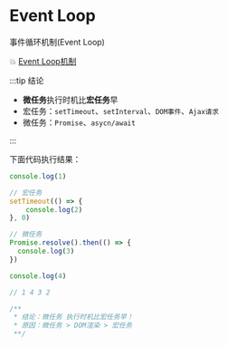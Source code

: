 # Event Loop

事件循环机制(Event Loop)

:boom: [Event Loop机制](https://www.yuque.com/guoba7/mz70ea/nw3k1g)

:::tip 结论

* **微任务**执行时机比**宏任务**早
* 宏任务：`setTimeout`、`setInterval`、`DOM事件`、`Ajax请求`
* 微任务：`Promise`、`asycn/await`

:::



下面代码执行结果：

```js
console.log(1)

// 宏任务
setTimeout(() => {
	console.log(2)
}, 0)

// 微任务
Promise.resolve().then(() => {
  console.log(3)
})

console.log(4)

// 1 4 3 2

/**
 * 结论：微任务 执行时机比宏任务早！
 * 原因：微任务 > DOM渲染 > 宏任务
 **/
```



